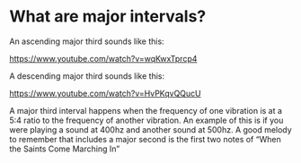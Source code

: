 # What are major intervals?

An ascending major third sounds like this:

https://www.youtube.com/watch?v=wqKwxTprcp4

A descending major third sounds like this:

https://www.youtube.com/watch?v=HvPKqvQQucU

A major third interval happens when the frequency of one vibration is at a 5:4 ratio to the frequency of another vibration. An example of this is if you were playing a sound at 400hz and another sound at 500hz. A good melody to remember that includes a major second is the first two notes of “When the Saints Come Marching In”


